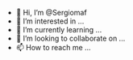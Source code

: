 - 👋 Hi, I’m @Sergiomaf
- 👀 I’m interested in ...
- 🌱 I’m currently learning ...
- 💞️ I’m looking to collaborate on ...
- 📫 How to reach me ...

<!---
Sergiomaf/Sergiomaf is a ✨ special ✨ repository because its `README.md` (this file) appears on your GitHub profile.
You can click the Preview link to take a look at your changes.
--->
